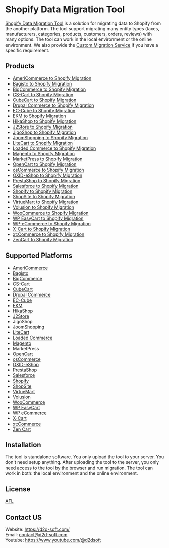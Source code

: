 # Shopify Data Migration Tool
[Shopify Data Migration Tool](https://d2d-soft.com/37-shopify-migration) is a solution for migrating data to Shopify from the another platform. The tool support migrating many entity types (taxes, manufacturers, categories, products, customers, orders, reviews) with many options. The tool can work in the local environment or the online environment. We also provide the [Custom Migration Service](https://d2d-soft.com/migration-services/296-data-migration-customization.html) if you have a specific requirement. 

## Products
- [AmeriCommerce to Shopify Migration](https://d2d-soft.com/shopify-migration/780-7257-americommerce-to-shopify-migration-tool.html#/72-entities-1000)
- [Bagisto to Shopify Migration](https://d2d-soft.com/shopify-migration/947-8966-bagisto-to-shopify-migration-tool.html#/72-entities-1000)
- [BigCommerce to Shopify Migration](https://d2d-soft.com/shopify-migration/423-1717-bigcommerce-to-shopify-migration-tool.html#/72-entities-1000)
- [CS-Cart to Shopify Migration](https://d2d-soft.com/shopify-migration/394-1581-cs-cart-to-cs-cart-migration-tool.html#/72-entities-1000)
- [CubeCart to Shopify Migration](https://d2d-soft.com/shopify-migration/395-1582-cubecart-to-shopify-migration-tool.html#/72-entities-1000)
- [Drupal Commerce to Shopify Migration](https://d2d-soft.com/shopify-migration/396-drupal-commerce-to-shopify-migration-service.html)
- [EC-Cube to Shopify Migration](https://d2d-soft.com/shopify-migration/1008-9583-ec-cube-to-shopify-migration-tool.html#/72-entities-1000)
- [EKM to Shopify Migration](https://d2d-soft.com/shopify-migration/834-7809-ekm-to-shopify-migration-tool.html#/72-entities-1000)
- [HikaShop to Shopify Migration](https://d2d-soft.com/shopify-migration/470-1942-hikashop-to-shopify-migration-tool.html#/72-entities-1000)
- [J2Store to Shopify Migration](https://d2d-soft.com/shopify-migration/513-2137-j2store-to-shopify-migration-tool.html#/72-entities-1000)
- [JigoShop to Shopify Migration](https://d2d-soft.com/shopify-migration/552-2317-jigoshop-to-shopify-migration-tool.html#/72-entities-1000)
- [JoomShopping to Shopify Migration](https://d2d-soft.com/shopify-migration/602-2557-joomshopping-to-shopify-migration-tool.html#/72-entities-1000)
- [LiteCart to Shopify Migration](https://d2d-soft.com/shopify-migration/888-8371-litecart-to-shopify-migration-tool.html#/72-entities-1000)
- [Loaded Commerce to Shopify Migration](https://d2d-soft.com/shopify-migration/397-1587-loaded-to-shopify-migration-tool.html#/72-entities-1000)
- [Magento to Shopify Migration](https://d2d-soft.com/shopify-migration/398-1592-magento-to-shopify-migration-tool.html#/72-entities-1000)
- [MarketPress to Shopify Migration](https://d2d-soft.com/shopify-migration/577-2437-marketpress-to-shopify-migration-tool.html#/72-entities-1000)
- [OpenCart to Shopify Migration](https://d2d-soft.com/shopify-migration/399-1597-opencart-to-shopify-migration-tool.html#/72-entities-1000)
- [osCommerce to Shopify Migration](https://d2d-soft.com/shopify-migration/400-1602-oscommerce-to-shopify-migration-tool.html#/72-entities-1000)
- [OXID-eShop to Shopify Migration](https://d2d-soft.com/shopify-migration/401-1607-oxid-eshop-to-shopify-migration-tool.html#/72-entities-1000)
- [PrestaShop to Shopify Migration](https://d2d-soft.com/shopify-migration/402-1612-prestashop-to-shopify-migration-tool.html#/72-entities-1000)
- [Salesforce to Shopify Migration](https://d2d-soft.com/shopify-migration/728-6836-salesforce-to-shopify-migration-tool.html#/72-entities-1000)
- [Shopify to Shopify Migration](https://d2d-soft.com/shopify-migration/403-1617-shopify-to-shopify-migration-tool.html#/72-entities-1000)
- [ShopSite to Shopify Migration](https://d2d-soft.com/shopify-migration/861-8085-shopsite-to-shopify-migration-tool.html#/72-entities-1000)
- [VirtueMart to Shopify Migration](https://d2d-soft.com/shopify-migration/404-1622-virtuemart-to-shopify-migration-tool.html#/72-entities-1000)
- [Volusion to Shopify Migration](https://d2d-soft.com/shopify-migration/651-6033-volusion-to-shopify-migration-tool.html#/72-entities-1000)
- [WooCommerce to Shopify Migration](https://d2d-soft.com/shopify-migration/405-1632-woocommerce-to-shopify-migration-tool.html#/72-entities-1000)
- [WP EasyCart to Shopify Migration](https://d2d-soft.com/shopify-migration/677-6308-wpeasycart-to-shopify-migration-tool.html#/72-entities-1000)
- [WP-eCommerce to Shopify Migration](https://d2d-soft.com/shopify-migration/406-1637-wp-ecommerce-to-shopify-migration-tool.html#/72-entities-1000)
- [X-Cart to Shopify Migration](https://d2d-soft.com/shopify-migration/407-1642-x-cart-to-shopify-migration-tool.html#/72-entities-1000)
- [xt:Commerce to Shopify Migration](https://d2d-soft.com/shopify-migration/408-1647-xtcommerce-to-shopify-migration-tool.html#/72-entities-1000)
- [ZenCart to Shopify Migration](https://d2d-soft.com/shopify-migration/409-1652-zencart-to-shopify-migration-tool.html#/72-entities-1000)

## Supported Platforms
- [AmeriCommerce](https://www.americommerce.com/)
- [Bagisto](https://bagisto.com/)
- [BigCommerce](https://www.bigcommerce.com/)
- [CS-Cart](https://www.cs-cart.com/)
- [CubeCart](https://www.cubecart.com/)
- [Drupal Commerce](https://drupalcommerce.org/)
- [EC-Cube](https://www.ec-cube.net/)
- [EKM](https://www.ekm.com/)
- [HikaShop](https://www.hikashop.com/)
- [J2Store](https://www.j2store.org/)
- JigoShop
- [JoomShopping](https://extensions.joomla.org/extension/joomshopping/)
- [LiteCart](https://www.litecart.net/)
- [Loaded Commerce](https://loadedcommerce.com/)
- [Magento](https://magento.com/)
- MarketPress
- [OpenCart](https://www.opencart.com/)
- [osCommerce](https://www.oscommerce.com/)
- [OXID-eShop](https://www.oxid-esales.com)
- [PrestaShop](https://www.prestashop.com)
- [Salesforce](https://www.salesforce.com/)
- [Shopify](https://www.shopify.com/)
- [ShopSite](https://www.shopsite.com/)
- [VirtueMart](https://virtuemart.net/)
- [Volusion](https://volusion.com/)
- [WooCommerce](https://woocommerce.com/)
- [WP EasyCart](https://www.wpeasycart.com/)
- [WP eCommerce](https://wpecommerce.org/)
- [X-Cart](https://www.x-cart.com/)
- [xt:Commerce](https://www.xt-commerce.com/)
- [Zen Cart](https://www.zen-cart.com/)

## Installation
The tool is standalone software. You only upload the tool to your server. You don't need setup anything. After uploading the tool to the server, you only need access to the tool by the browser and run migration. The tool can work in both: the local environment and the online environment.

## License

[AFL](https://d2d-soft.com/license/AFL.txt)

## Contact US
Website: https://d2d-soft.com/ \
Email: contact@d2d-soft.com \
Youtube: https://www.youtube.com/@d2dsoft 